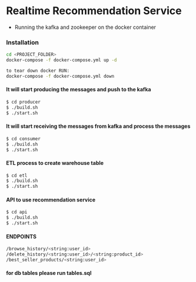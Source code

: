 # Realtime Recommendation Service

- Running the kafka and zookeeper on the docker container

### Installation

```sh
cd <PROJECT_FOLDER>
docker-compose -f docker-compose.yml up -d

to tear down docker RUN:
docker-compose -f docker-compose.yml down

```

#### It will start producing the messages and push to the kafka
```sh
$ cd producer
$ ./build.sh
$ ./start.sh
```

#### It will start receiving the messages from kafka and process the messages
```sh
$ cd consumer
$ ./build.sh
$ ./start.sh
```

#### ETL process to create warehouse table
```sh
$ cd etl
$ ./build.sh
$ ./start.sh
```

#### API to use recommendation service
```sh
$ cd api
$ ./build.sh
$ ./start.sh
```
#### ENDPOINTS
```sh
/browse_history/<string:user_id>
/delete_history/<string:user_id>/<string:product_id>
/best_seller_products/<string:user_id>
```
#### for db tables please run tables.sql
